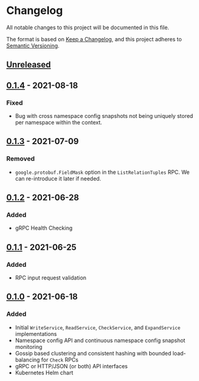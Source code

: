 # Changelog
All notable changes to this project will be documented in this file.

The format is based on [Keep a Changelog](https://keepachangelog.com/en/1.0.0/),
and this project adheres to [Semantic Versioning](https://semver.org/spec/v2.0.0.html).

## [Unreleased]

## [0.1.4] - 2021-08-18
### Fixed
* Bug with cross namespace config snapshots not being uniquely stored per namespace within the context.

## [0.1.3] - 2021-07-09
### Removed
* `google.protobuf.FieldMask` option in the `ListRelationTuples` RPC. We can re-introduce
  it later if needed.

## [0.1.2] - 2021-06-28
### Added
* gRPC Health Checking

## [0.1.1] - 2021-06-25
### Added
* RPC input request validation

## [0.1.0] - 2021-06-18
### Added
* Initial `WriteService`, `ReadService`, `CheckService`, and `ExpandService` implementations
* Namespace config API and continuous namespace config snapshot monitoring
* Gossip based clustering and consistent hashing with bounded load-balancing for `Check` RPCs
* gRPC or HTTP/JSON (or both) API interfaces
* Kubernetes Helm chart

[Unreleased]: https://github.com/authorizer-tech/access-controller/compare/v0.1.4...HEAD
[0.1.4]: https://github.com/authorizer-tech/access-controller/compare/v0.1.3...v0.1.4
[0.1.3]: https://github.com/authorizer-tech/access-controller/compare/v0.1.2...v0.1.3
[0.1.2]: https://github.com/authorizer-tech/access-controller/compare/v0.1.1...v0.1.2
[0.1.1]: https://github.com/authorizer-tech/access-controller/compare/v0.1.0...v0.1.1
[0.1.0]: https://github.com/authorizer-tech/access-controller/releases/tag/v0.1.0
